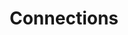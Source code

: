 ---
title: Connections
layout: connections
connections:
  - name: Dr. Awesome Doge
    link: https://doge.tg/
    avatar: https://doge.tg/assets/img/prof_pic-480.webp
    description: TONX Co-founder
  - name: Cypherpunks Taiwan
    link: https://cypherpunks-core.github.io/markdown/about/
    avatar: https://avatars.githubusercontent.com/u/49090977?s=200&v=4
    description: Make Privicy Great Again!
---